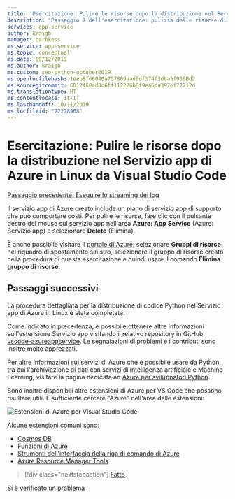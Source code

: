 ```yaml
---
title: 'Esercitazione: Pulire le risorse dopo la distribuzione nel Servizio app di Azure in Linux da Visual Studio Code'
description: "Passaggio 7 dell'esercitazione: pulizia delle risorse di Azure"
services: app-service
author: kraigb
manager: barbkess
ms.service: app-service
ms.topic: conceptual
ms.date: 09/12/2019
ms.author: kraigb
ms.custom: seo-python-october2019
ms.openlocfilehash: 1eeb8f66040a757809aad9df374f3d6a5f9390d2
ms.sourcegitcommit: 6012460ad8d6ff112226b8f9ea6da397ef77712d
ms.translationtype: HT
ms.contentlocale: it-IT
ms.lasthandoff: 10/11/2019
ms.locfileid: "72278908"
---
```

# <a name="tutorial-clean-up-resources-after-deploying-to-azure-app-service-on-linux-from-visual-studio-code"></a>Esercitazione: Pulire le risorse dopo la distribuzione nel Servizio app di Azure in Linux da Visual Studio Code

[Passaggio precedente: Eseguire lo streaming dei log](tutorial-deploy-app-service-on-linux-06.md)

Il servizio app di Azure creato include un piano di servizio app di supporto che può comportare costi. Per pulire le risorse, fare clic con il pulsante destro del mouse sul servizio app nell'area **Azure: App Service** (Azure: Servizio app) e selezionare **Delete** (Elimina).

È anche possibile visitare il [portale di Azure](https://portal.azure.com), selezionare **Gruppi di risorse** nel riquadro di spostamento sinistro, selezionare il gruppo di risorse creato nella procedura di questa esercitazione e quindi usare il comando **Elimina gruppo di risorse**.

## <a name="next-steps"></a>Passaggi successivi

La procedura dettagliata per la distribuzione di codice Python nel Servizio app di Azure in Linux è stata completata.

Come indicato in precedenza, è possibile ottenere altre informazioni sull'estensione Servizio app visitando il relativo repository in GitHub, [vscode-azureappservice](https://github.com/Microsoft/vscode-azureappservice). Le segnalazioni di problemi e i contributi sono inoltre molto apprezzati.

Per altre informazioni sui servizi di Azure che è possibile usare da Python, tra cui l'archiviazione di dati con servizi di intelligenza artificiale e Machine Learning, visitare la pagina dedicata ad [Azure per sviluppatori Python](https://docs.microsoft.com/python/azure/?view=azure-python).

Sono inoltre disponibili altre estensioni di Azure per VS Code che possono risultare utili. È sufficiente cercare "Azure" nell'area delle estensioni:

![Estensioni di Azure per Visual Studio Code](media/deploy-containers/azure-extensions-for-visual-studio-code.png)

Alcune estensioni comuni sono:

- [Cosmos DB](https://marketplace.visualstudio.com/items?itemName=ms-azuretools.vscode-cosmosdb)
- [Funzioni di Azure](https://marketplace.visualstudio.com/items?itemName=ms-azuretools.vscode-azurefunctions)
- [Strumenti dell'interfaccia della riga di comando di Azure](https://marketplace.visualstudio.com/items?itemName=ms-vscode.azurecli)
- [Azure Resource Manager Tools](https://marketplace.visualstudio.com/items?itemName=msazurermtools.azurerm-vscode-tools)

> [!div class="nextstepaction"]
> [Fatto](https://docs.microsoft.com/python/azure/?view=azure-python) 

[Si è verificato un problema](https://www.research.net/r/PWZWZ52?tutorial=vscode-appservice-python&step=07-clean-up-resources)
